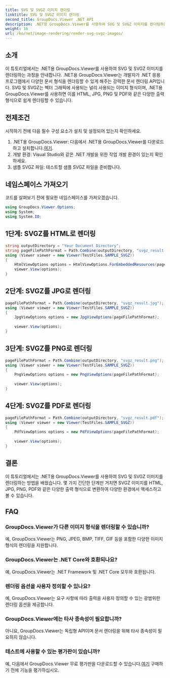 ```yaml
---
title: SVG 및 SVGZ 이미지 렌더링
linktitle: SVG 및 SVGZ 이미지 렌더링
second_title: GroupDocs.Viewer .NET API
description: .NET용 GroupDocs.Viewer를 사용하여 SVG 및 SVGZ 이미지를 렌더링하는 방법을 알아보세요. 벡터 그래픽을 HTML, JPG, PNG 및 PDF로 손쉽게 변환하세요.
weight: 16
url: /ko/net/image-rendering/render-svg-svgz-images/
---
```

## 소개
이 튜토리얼에서는 .NET용 GroupDocs.Viewer를 사용하여 SVG 및 SVGZ 이미지를 렌더링하는 과정을 안내합니다. .NET용 GroupDocs.Viewer는 개발자가 .NET 응용 프로그램에서 다양한 문서 형식을 렌더링할 수 있게 해주는 강력한 문서 렌더링 API입니다. SVG 및 SVGZ는 벡터 그래픽에 사용되는 널리 사용되는 이미지 형식이며, .NET용 GroupDocs.Viewer를 사용하면 이를 HTML, JPG, PNG 및 PDF와 같은 다양한 출력 형식으로 쉽게 렌더링할 수 있습니다.
## 전제조건
시작하기 전에 다음 필수 구성 요소가 설치 및 설정되어 있는지 확인하세요.
1.  .NET용 GroupDocs.Viewer: 다음에서 .NET용 GroupDocs.Viewer를 다운로드하고 설치합니다.[여기](https://releases.groupdocs.com/viewer/net/).
2. 개발 환경: Visual Studio와 같은 .NET 개발을 위한 작업 개발 환경이 있는지 확인하세요.
3. 샘플 SVGZ 파일: 테스트할 샘플 SVGZ 파일을 준비합니다.

## 네임스페이스 가져오기
코드를 살펴보기 전에 필요한 네임스페이스를 가져오겠습니다.
```csharp
using GroupDocs.Viewer.Options;
using System;
using System.IO;
```
## 1단계: SVGZ를 HTML로 렌더링
```csharp
string outputDirectory = "Your Document Directory";
string pageFilePathFormat = Path.Combine(outputDirectory, "svgz_result.html");
using (Viewer viewer = new Viewer(TestFiles.SAMPLE_SVGZ))
{
    HtmlViewOptions options = HtmlViewOptions.ForEmbeddedResources(pageFilePathFormat);
    viewer.View(options);
}
```

## 2단계: SVGZ를 JPG로 렌더링
```csharp
pageFilePathFormat = Path.Combine(outputDirectory, "svgz_result.jpg");
using (Viewer viewer = new Viewer(TestFiles.SAMPLE_SVGZ))
{
    JpgViewOptions options = new JpgViewOptions(pageFilePathFormat);
    
    viewer.View(options);
}
```

## 3단계: SVGZ를 PNG로 렌더링
```csharp
pageFilePathFormat = Path.Combine(outputDirectory, "svgz_result.png");
using (Viewer viewer = new Viewer(TestFiles.SAMPLE_SVGZ))
{
    PngViewOptions options = new PngViewOptions(pageFilePathFormat);
   
    viewer.View(options);
}
```

## 4단계: SVGZ를 PDF로 렌더링
```csharp
pageFilePathFormat = Path.Combine(outputDirectory, "svgz_result.pdf");
using (Viewer viewer = new Viewer(TestFiles.SAMPLE_SVGZ))
{
    PdfViewOptions options = new PdfViewOptions(pageFilePathFormat);
   
    viewer.View(options);
}
```

## 결론
이 튜토리얼에서는 .NET용 GroupDocs.Viewer를 사용하여 SVG 및 SVGZ 이미지를 렌더링하는 방법을 배웠습니다. 몇 가지 간단한 단계만 거치면 SVGZ 이미지를 HTML, JPG, PNG, PDF와 같은 다양한 출력 형식으로 변환하여 다양한 환경에서 액세스하고 볼 수 있습니다.
## FAQ
### GroupDocs.Viewer가 다른 이미지 형식을 렌더링할 수 있습니까?
예, GroupDocs.Viewer는 PNG, JPEG, BMP, TIFF, GIF 등을 포함한 다양한 이미지 형식의 렌더링을 지원합니다.
### GroupDocs.Viewer는 .NET Core와 호환되나요?
예, GroupDocs.Viewer는 .NET Framework 및 .NET Core 모두와 호환됩니다.
### 렌더링 옵션을 사용자 정의할 수 있나요?
예, GroupDocs.Viewer는 요구 사항에 따라 출력을 사용자 정의할 수 있는 광범위한 렌더링 옵션을 제공합니다.
### GroupDocs.Viewer에는 타사 종속성이 필요합니까?
아니요, GroupDocs.Viewer는 독립형 API이며 문서 렌더링을 위해 타사 종속성이 필요하지 않습니다.
### 테스트에 사용할 수 있는 평가판이 있습니까?
예, 다음에서 GroupDocs.Viewer 무료 평가판을 다운로드할 수 있습니다.[여기](https://releases.groupdocs.com/) 구매하기 전에 기능을 평가하십시오.